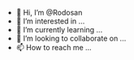 - 👋 Hi, I’m @Rodosan
- 👀 I’m interested in ...
- 🌱 I’m currently learning ...
- 💞️ I’m looking to collaborate on ...
- 📫 How to reach me ...

<!---
Rodosan/Rodosan is a ✨ special ✨ repository because its `README.md` (this file) appears on your GitHub profile.
You can click the Preview link to take a look at your changes.
--->
